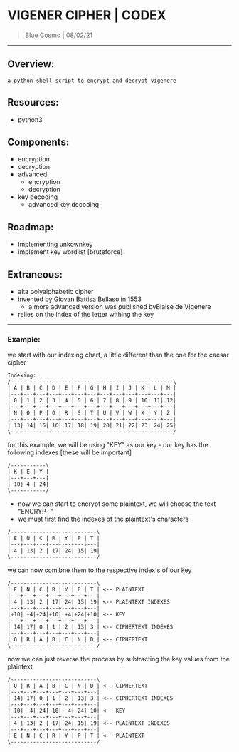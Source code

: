 # VIGENER CIPHER | CODEX
> Blue Cosmo | 08/02/21
---

## Overview:
```
a python shell script to encrypt and decrypt vigenere
```

## Resources:
- python3

## Components:
- encryption
- decryption
- advanced
	- encryption
	- decryption
- key decoding
	- advanced key decoding

## Roadmap:
- implementing unkownkey
- implement key wordlist [bruteforce]

## Extraneous:
- aka polyalphabetic cipher
- invented by Giovan Battisa Bellaso in 1553
	- a more advanced version was published byBlaise de Vigenere
- relies on the index of the letter withing the key
---

### Example:
we start with our indexing chart, a little different than the one for the caesar cipher
```
Indexing:
/---------------------------------------------------\
| A | B | C | D | E | F | G | H | I | J | K | L | M |
|---+---+---+---+---+---+---+---+---+---+---+---+---|
| 0 | 1 | 2 | 3 | 4 | 5 | 6 | 7 | 8 | 9 | 10| 11| 12|
|---+---+---+---+---+---+---+---+---+---+---+---+---|
| N | O | P | Q | R | S | T | U | V | W | X | Y | Z |
|---+---+---+---+---+---+---+---+---+---+---+---+---|
| 13| 14| 15| 16| 17| 18| 19| 20| 21| 22| 23| 24| 25|
\---------------------------------------------------/
```
for this example, we will be using "KEY" as our key
	- our key has the following indexes [these will be important]
```
/-----------\
| K | E | Y |
|---+---+---|
| 10| 4 | 24|
\-----------/
```
- now we can start to encrypt some plaintext, we will choose the text "ENCRYPT"
- we must first find the indexes of the plaintext's characters
```
/---------------------------\
| E | N | C | R | Y | P | T |
|---+---+---+---+---+---+---|
| 4 | 13| 2 | 17| 24| 15| 19|
\---------------------------/
```
we can now comibne them to the respective index's of our key
```
/---------------------------\
| E | N | C | R | Y | P | T | <-- PLAINTEXT
|---+---+---+---+---+---+---| 
| 4 | 13| 2 | 17| 24| 15| 19| <-- PLAINTEXT INDEXES
|---+---+---+---+---+---+---|
|+10| +4|+24|+10| +4|+24|+10| <-- KEY
|---+---+---+---+---+---+---|
| 14| 17| 0 | 1 | 2 | 13| 3 | <-- CIPHERTEXT INDEXES
|---+---+---+---+---+---+---|
| O | R | A | B | C | N | D | <-- CIPHERTEXT
\---------------------------/
```
now we can just reverse the process by subtracting the key values from the plaintext
```
/---------------------------\
| O | R | A | B | C | N | D | <-- CIPHERTEXT
|---+---+---+---+---+---+---| 
| 14| 17| 0 | 1 | 2 | 13| 3 | <-- CIPHERTEXT INDEXES
|---+---+---+---+---+---+---|
|-10| -4|-24|-10| -4|-24|-10| <-- KEY
|---+---+---+---+---+---+---|
| 4 | 13| 2 | 17| 24| 15| 19| <-- PLAINTEXT INDEXES
|---+---+---+---+---+---+---|
| E | N | C | R | Y | P | T | <-- PLAINTEXT
\---------------------------/
```